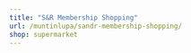 ```yaml
---
title: "S&R Membership Shopping"
url: /muntinlupa/sandr-membership-shopping/
shop: supermarket
---
```


